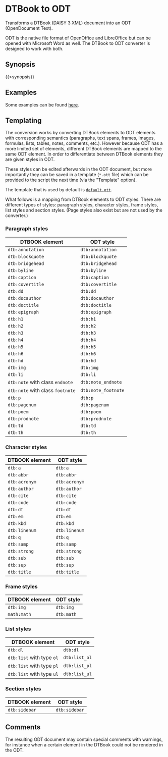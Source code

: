 <link rel="dp2:permalink" href="http://daisy.github.io/pipeline/Get-Help/User-Guide/Scripts/dtbook-to-odt/"/>
<link rev="dp2:doc" href="../src/main/resources/xml/dtbook-to-odt.xpl"/>
<link rel="rdf:type" href="http://www.daisy.org/ns/pipeline/userdoc"/>

# DTBook to ODT

Transforms a DTBook (DAISY 3 XML) document into an ODT (OpenDocument Text).

ODT is the native file format of OpenOffice and LibreOffice but can be
opened with Microsoft Word as well. The DTBook to ODT converter is
designed to work with both.

## Synopsis

{{>synopsis}}

## Examples

Some examples can be found [here](../src/test/xprocspec/test_content.xprocspec).

## Templating

The conversion works by converting DTBook elements to ODT elements
with corresponding semantics (paragraphs, text spans, frames, images,
formulas, lists, tables, notes, comments, etc.). However because ODT
has a more limited set of elements, different DTBook elements are
mapped to the same ODT element. In order to differentiate between
DTBook elements they are given styles in ODT.

These styles can be edited afterwards in the ODT document, but more
importantly they can be saved in a template (`*.ott` file) which can
be provided to the script the next time (via the "Template" option).

The template that is used by default is <a
href="../src/main/resources/templates/default.ott"
class="userdoc">`default.ott`</a>.

What follows is a mapping from DTBook elements to ODT styles. There
are different types of styles: paragraph styles, character styles,
frame styles, list styles and section styles. (Page styles also exist
but are not used by the converter.)

### Paragraph styles

| DTBOOK element                   | ODT style           |
| -------------------------------- | ------------------- |
| `dtb:annotation`                 | `dtb:annotation`    |
| `dtb:blockquote`                 | `dtb:blockquote`    |
| `dtb:bridgehead`                 | `dtb:bridgehead`    |
| `dtb:byline`                     | `dtb:byline`        |
| `dtb:caption`                    | `dtb:caption`       |
| `dtb:covertitle`                 | `dtb:covertitle`    |
| `dtb:dd`                         | `dtb:dd`            |
| `dtb:docauthor`                  | `dtb:docauthor`     |
| `dtb:doctitle`                   | `dtb:doctitle`      |
| `dtb:epigraph`                   | `dtb:epigraph`      |
| `dtb:h1`                         | `dtb:h1`            |
| `dtb:h2`                         | `dtb:h2`            |
| `dtb:h3`                         | `dtb:h3`            |
| `dtb:h4`                         | `dtb:h4`            |
| `dtb:h5`                         | `dtb:h5`            |
| `dtb:h6`                         | `dtb:h6`            |
| `dtb:hd`                         | `dtb:hd`            |
| `dtb:img`                        | `dtb:img`           |
| `dtb:li`                         | `dtb:li`            |
| `dtb:note` with class `endnote`  | `dtb:note_endnote`  |
| `dtb:note` with class `footnote` | `dtb:note_footnote` |
| `dtb:p`                          | `dtb:p`             |
| `dtb:pagenum`                    | `dtb:pagenum`       |
| `dtb:poem`                       | `dtb:poem`          |
| `dtb:prodnote`                   | `dtb:prodnote`      |
| `dtb:td`                         | `dtb:td`            |
| `dtb:th`                         | `dtb:th`            |

### Character styles

| DTBOOK element | ODT style     |
| -------------- | ------------- |
| `dtb:a`        | `dtb:a`       |
| `dtb:abbr`     | `dtb:abbr`    |
| `dtb:acronym`  | `dtb:acronym` |
| `dtb:author`   | `dtb:author`  |
| `dtb:cite`     | `dtb:cite`    |
| `dtb:code`     | `dtb:code`    |
| `dtb:dt`       | `dtb:dt`      |
| `dtb:em`       | `dtb:em`      |
| `dtb:kbd`      | `dtb:kbd`     |
| `dtb:linenum`  | `dtb:linenum` |
| `dtb:q`        | `dtb:q`       |
| `dtb:samp`     | `dtb:samp`    |
| `dtb:strong`   | `dtb:strong`  |
| `dtb:sub`      | `dtb:sub`     |
| `dtb:sup`      | `dtb:sup`     |
| `dtb:title`    | `dtb:title`   |

### Frame styles

| DTBOOK element | ODT style  |
| -------------- | ---------- |
| `dtb:img`      | `dtb:img`  |
| `math:math`    | `dtb:math` |

### List styles

| DTBOOK element            | ODT style           |
| ------------------------- | ------------------- |
| `dtb:dl`                  | `dtb:dl`            |
| `dtb:list` with type `ol` | `dtb:list_ol`       |
| `dtb:list` with type `pl` | `dtb:list_pl`       |
| `dtb:list` with type `ul` | `dtb:list_ul`       |

### Section styles

| DTBOOK element | ODT style     |
| -------------- | ------------- |
| `dtb:sidebar`  | `dtb:sidebar` |

## Comments

The resulting ODT document may contain special comments with warnings,
for instance when a certain element in the DTBook could not be
rendered in the ODT.
